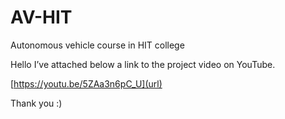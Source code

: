 # AV-HIT
Autonomous vehicle course in HIT college

Hello
I’ve attached below a link to the project video on YouTube.

[https://youtu.be/5ZAa3n6pC_U](url)

Thank you :)
